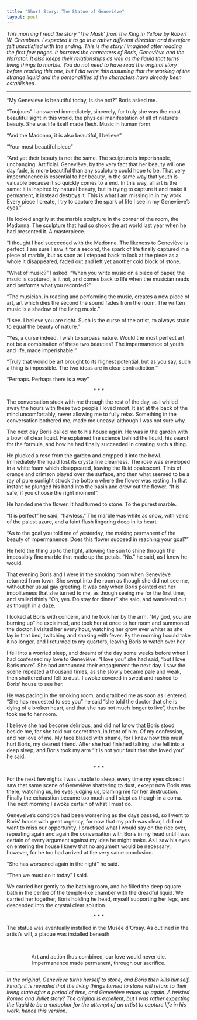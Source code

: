 ```yaml
---
title: "Short Story: The Statue of Geneviève"
layout: post
---
```


_This morning I read the story ‘The Mask’ from the King in Yellow by Robert W. Chambers. I expected it to go in a rather different direction and therefore felt unsatisfied with the ending. This is the story I imagined after reading the first few pages. It borrows the characters of Boris, Geneviève and the Narrator. It also keeps their relationships as well as the liquid that turns living things to marble. You do not need to have read the original story before reading this one, but I did write this assuming that the working of the strange liquid and the personalities of the characters have already been established._

--- 

“My Geneviève is beautiful today, is she not?” Boris asked me.

“Toujours” I answered immediately, sincerely, for truly she was the most beautiful sight in this world, the physical manifestation of all of nature’s beauty. She was life itself made flesh. Music in human form.

“And the Madonna, it is also beautiful, I believe”

“Your most beautiful piece”

“And yet their beauty is not the same. The sculpture is imperishable, unchanging. Artificial. Geneviève, by the very fact that her beauty will one day fade, is more beautiful than any sculpture could hope to be. That very impermanence is essential to her beauty, in the same way that youth is valuable because it so quickly comes to a end. In this way, all art is the same: it is inspired by natural beauty, but in trying to capture it and make it permanent, it instead destroys it. This is what I am missing in in my work. Every piece I create, I try to capture the spark of life I see in my Geneviève’s eyes.”

He looked angrily at the marble sculpture in the corner of the room, the Madonna. The sculpture that had so shook the art world last year when he had presented it. A masterpiece.

“I thought I had succeeded with the Madonna. The likeness to Geneviève is perfect. I am sure I saw it for a second, the spark of life finally captured in a piece of marble, but as soon as I stepped back to look at the piece as a whole it disappeared, faded out and left yet another cold block of stone.

“What of music?” I asked. “When you write music on a piece of paper, the msuic is captured, is it not, and comes back to life when the musician reads and performs what you recorded?”

“The musician, in reading and performing the music, creates a new piece of art, art which dies the second the sound fades from the room. The written music is a shadow of the living music.”

“I see. I believe you are right. Such is the curse of the artist, to always strain to equal the beauty of nature.”

“Yes, a curse indeed. I wish to surpass nature. Would the most perfect art not be a combination of these two beauties? The impermanence of youth and life, made imperishable.”

“Truly that would be art brought to its highest potential, but as you say, such a thing is impossible. The two ideas are in clear contradiction.”

“Perhaps. Perhaps there is a way”

<center>* * *</center>

The conversation stuck with me through the rest of the day, as I whiled away the hours with these two people I loved most. It sat at the back of the mind uncomfortably, never allowing me to fully relax. Something in the conversation bothered me, made me uneasy, although I was not sure why.

The next day Boris called me to his house again. He was in the garden with a bowl of clear liquid. He explained the science behind the liquid, his search for the formula, and how he had finally succeeded in creating such a thing.

He plucked a rose from the garden and dropped it into the bowl. Immediately the liquid lost its crystalline clearness. The rose was enveloped in a white foam which disappeared, leaving the fluid opalescent. Tints of orange and crimson played over the surface, and then what seemed to be a ray of pure sunlight struck the bottom where the flower was resting. In that instant he plunged his hand into the basin and drew out the flower. “It is safe, if you choose the right moment”.

He handed me the flower. It had turned to stone. To the purest marble.

“It is perfect” he said, “flawless.” The marble was white as snow, with veins of the palest azure, and a faint flush lingering deep in its heart.

“As to the goal you told me of yesterday, the making permanent of the beauty of impermanence. Does this flower succeed in reaching your goal?”

He held the thing up to the light, allowing the sun to shine through the impossibly fine marble that made up the petals. “No.” he said, as I knew he would.

That evening Boris and I were in the smoking room when Geneviève returned from town. She swept into the room as though she did not see me, without her usual gay greeting. It was only when Boris pointed out her impoliteness that she turned to me, as though seeing me for the first time, and smiled thinly “Oh, yes. Do stay for dinner” she said, and wandered out as though in a daze.

I looked at Boris with concern, and he took her by the arm. “My god, you are burning up” he exclaimed, and took her at once to her room and summoned the doctor. I visited her every hour, watching her grow ever whiter as she lay in that bed, twitching and shaking with fever. By the morning I could take it no longer, and I returned to my quarters, leaving Boris to watch over her.

I fell into a worried sleep, and dreamt of the day some weeks before when I had confessed my love to Geneviève. “I love you” she had said, “but I love Boris more”. She had announced their engagement the next day. I saw the scene repeated a thousand times, as she slowly became pale and weak, then shattered and fell to dust. I awoke covered in sweat and rushed to Boris’ house to see her.

He was pacing in the smoking room, and grabbed me as soon as I entered. “She has requested to see you” he said “she told the doctor that she is dying of a broken heart, and that she has not much longer to live”, then he took me to her room.

I believe she had become delirious, and did not know that Boris stood beside me, for she told our secret then, in front of him. Of my confession, and her love of me. My face blazed with shame, for I knew how this must hurt Boris, my dearest friend. After she had finished talking, she fell into a deep sleep, and Boris took my arm “It is not your fault that she loved you” he said.

<center>* * *</center>

For the next few nights I was unable to sleep, every time my eyes closed I saw that same scene of Geneviève shattering to dust, except now Boris was there, watching us, he eyes judging us, blaming me for her destruction. Finally the exhaustion became too much and I slept as though in a coma. The next morning I awoke certain of what I must do.

Geneveive’s condition had been worsening as the days passed, so I went to Boris’ house with great urgency, for now that my path was clear, I did not want to miss our opportunity. I practised what I would say on the ride over, repeating again and again the conversation with Boris in my head until I was certain of every argument against my idea he might make. As I saw his eyes on entering the house I knew that no argument would be necessary, however, for he too had arrived at the very same conclusion.

“She has worsened again in the night” he said.

“Then we must do it today” I said.

We carried her gently to the bathing room, and he filled the deep square bath in the centre of the temple-like chamber with the dreadful liquid. We carried her together, Boris holding he head, myself supporting her legs, and descended into the crystal clear solution.

<center>* * *</center>

The statue was eventually installed in the Musée d'Orsay. As outlined in the artist’s will, a plaque was installed beneath.

<br/><center>
Art and action thus combined, our love would never die.<br/>
Impermanence made permanent, through our sacrifice.
</center>

---


_In the original, Geneviève turns herself to stone, and Boris then kills himself. Finally it is revealed that the living things turned to stone will return to their living state after a period of time, and Geneviève wakes up again. A twisted Romeo and Juliet story? The original is excellent, but I was rather expecting the liquid to be a metaphor for the attempt of an artist to capture life in his work, hence this version._
